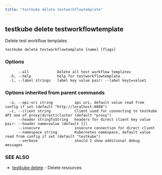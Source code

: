 ```yaml
---
title: "testkube delete testworkflowtemplate"
---
```

## testkube delete testworkflowtemplate

Delete test workflow templates

```
testkube delete testworkflowtemplate [name] [flags]
```

### Options

```
      --all             Delete all test workflow templates
  -h, --help            help for testworkflowtemplate
  -l, --label strings   label key value pair: --label key1=value1
```

### Options inherited from parent commands

```
  -a, --api-uri string          api uri, default value read from config if set (default "http://localhost:8088")
  -c, --client string           Client used for connecting to testkube API one of proxy|direct|cluster (default "proxy")
      --header stringToString   headers for direct client key value pair: --header name=value (default [])
      --insecure                insecure connection for direct client
      --namespace string        Kubernetes namespace, default value read from config if set (default "testkube")
      --verbose                 should I show additional debug messages
```

### SEE ALSO

* [testkube delete](testkube-delete.md)	 - Delete resources


